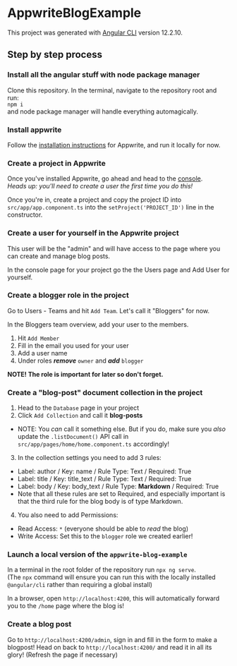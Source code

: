 # AppwriteBlogExample

This project was generated with [Angular CLI](https://github.com/angular/angular-cli) version 12.2.10.

## Step by step process
### Install all the angular stuff with node package manager
Clone this repository. In the terminal, navigate to the repository root and run:  
`npm i`  
and node package manager will handle everything automagically.

### Install appwrite
Follow the [installation instructions](https://appwrite.io/docs/installation) for Appwrite, and run it locally for now.

### Create a project in Appwrite
Once you've installed Appwrite, go ahead and head to the [console](http://localhost/console).  
_Heads up: you'll need to create a user the first time you do this!_  

Once you're in, create a project and copy the project ID into `src/app/app.component.ts` into the `setProject('PROJECT_ID')` line in the constructor.

### Create a user for yourself in the Appwrite project
This user will be the "admin" and will have access to the page where you can create and manage blog posts.  

In the console page for your project go the the Users page and Add User for yourself.

### Create a blogger role in the project
Go to Users - Teams and hit `Add Team`. Let's call it "Bloggers" for now.  

In the Bloggers team overview, add your user to the members.
1. Hit `Add Member`
2. Fill in the email you used for your user
3. Add a user name
4. Under roles _**remove**_ `owner` and _**add**_ `blogger`

**NOTE! The role is important for later so don't forget.**

### Create a "blog-post" document collection in the project
1. Head to the `Database` page in your project
2. Click `Add Collection` and call it **blog-posts**
  - NOTE: You _can_ call it something else. But if you do, make sure you _also_ update the `.listDocument()` API call in `src/app/pages/home/home.component.ts` accordingly!
3. In the collection settings you need to add 3 rules:
  - Label: author / Key: name / Rule Type: Text / Required: True
  - Label: title / Key: title_text / Rule Type: Text / Required: True
  - Label: body / Key: body_text / Rule Type: **Markdown** / Required: True
  - Note that all these rules are set to Required, and especially important is that the third rule for the blog body is of type Markdown.
4. You also need to add Permissions:
  - Read Access: `*` (everyone should be able to _read_ the blog)
  - Write Access: Set this to the `blogger` role we created earlier!

### Launch a local version of the `appwrite-blog-example`
In a terminal in the root folder of the repository run `npx ng serve`.  
(The `npx` command will ensure you can run this with the locally installed `@angular/cli` rather than requiring a global install)  

In a browser, open `http://localhost:4200`, this will automatically forward you to the `/home` page where the blog is!

### Create a blog post
Go to `http://localhost:4200/admin`, sign in and fill in the form to make a blogpost! Head on back to `http://localhost:4200/` and read it in all its glory! (Refresh the page if necessary)
